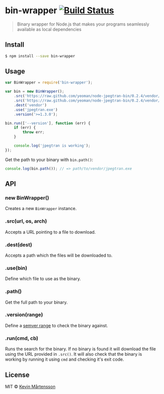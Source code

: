 # bin-wrapper [![Build Status](https://travis-ci.org/kevva/bin-wrapper.svg?branch=master)](https://travis-ci.org/kevva/bin-wrapper)

> Binary wrapper for Node.js that makes your programs seamlessly available as local dependencies

## Install

```sh
$ npm install --save bin-wrapper
```

## Usage

```js
var BinWrapper = require('bin-wrapper');

var bin = new BinWrapper();
    .src('https://raw.github.com/yeoman/node-jpegtran-bin/0.2.4/vendor/win/x64/jpegtran.exe', 'win32', 'x64')
    .src('https://raw.github.com/yeoman/node-jpegtran-bin/0.2.4/vendor/win/x64/libjpeg-62.dll', 'win32', 'x64')
    .dest('vendor')
    .use('jpegtran.exe')
    .version('>=1.3.0');

bin.run(['--version'], function (err) {
    if (err) {
        throw err;
    }

    console.log('jpegtran is working');
});
```

Get the path to your binary with `bin.path()`:

```js
console.log(bin.path()); // => path/to/vendor/jpegtran.exe
```

## API

### new BinWrapper()

Creates a new `BinWrapper` instance.

### .src(url, os, arch)

Accepts a URL pointing to a file to download.

### .dest(dest)

Accepts a path which the files will be downloaded to.

### .use(bin)

Define which file to use as the binary.

### .path()

Get the full path to your binary.

### .version(range)

Define a [semver range](https://github.com/isaacs/node-semver#ranges) to check 
the binary against.

### .run(cmd, cb)

Runs the search for the binary. If no binary is found it will download the file using the URL
provided in `.src()`. It will also check that the binary is working by running it using `cmd`
and checking it's exit code.

## License

MIT © [Kevin Mårtensson](http://kevinmartensson.com)
